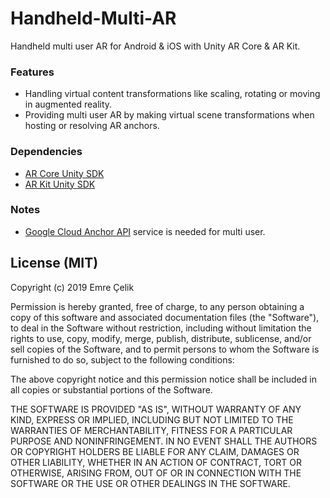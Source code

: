 # Handheld-Multi-AR
Handheld multi user AR for Android & iOS with Unity AR Core & AR Kit.

### Features
- Handling virtual content transformations like scaling, rotating or moving in augmented reality.
- Providing  multi user AR by making virtual scene transformations when hosting or resolving AR anchors.

### Dependencies 
- <a href = "https://github.com/google-ar/arcore-unity-sdk">AR Core Unity SDK</a>
- <a href = "https://bitbucket.org/Unity-Technologies/unity-arkit-plugin/src/default/">AR Kit Unity SDK</a>

### Notes
- <a href = "https://developers.google.com/ar/develop/unity/cloud-anchors/overview-unity">Google Cloud Anchor API</a> service is needed for multi user.  

## License (MIT)
Copyright (c) 2019 Emre Çelik

Permission is hereby granted, free of charge, to any person obtaining a copy
of this software and associated documentation files (the "Software"), to deal
in the Software without restriction, including without limitation the rights
to use, copy, modify, merge, publish, distribute, sublicense, and/or sell
copies of the Software, and to permit persons to whom the Software is
furnished to do so, subject to the following conditions:

The above copyright notice and this permission notice shall be included in all
copies or substantial portions of the Software.

THE SOFTWARE IS PROVIDED "AS IS", WITHOUT WARRANTY OF ANY KIND, EXPRESS OR
IMPLIED, INCLUDING BUT NOT LIMITED TO THE WARRANTIES OF MERCHANTABILITY,
FITNESS FOR A PARTICULAR PURPOSE AND NONINFRINGEMENT. IN NO EVENT SHALL THE
AUTHORS OR COPYRIGHT HOLDERS BE LIABLE FOR ANY CLAIM, DAMAGES OR OTHER
LIABILITY, WHETHER IN AN ACTION OF CONTRACT, TORT OR OTHERWISE, ARISING FROM,
OUT OF OR IN CONNECTION WITH THE SOFTWARE OR THE USE OR OTHER DEALINGS IN THE
SOFTWARE.
